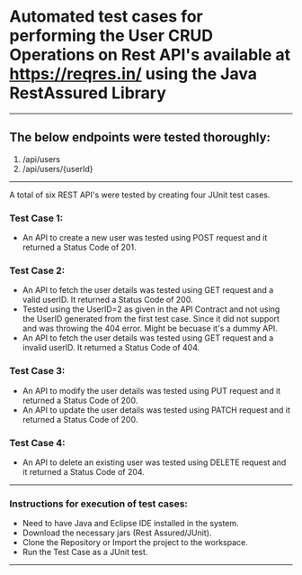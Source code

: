 # Automated test cases for performing the User CRUD Operations on Rest API's available at https://reqres.in/ using the Java RestAssured Library

---
## The below endpoints were tested thoroughly:
1) /api/users
2) /api/users/{userId}
---
A total of six REST API's were tested by creating four JUnit test cases.

### Test Case 1:
- An API to create a new user was tested using POST request and it returned a Status Code of 201.

### Test Case 2:
- An API to fetch the user details was tested using GET request and a valid userID. It returned a Status Code of 200.
- Tested using the UserID=2 as given in the API Contract and not using the UserID generated from the first test case. Since it did not support and was throwing the 404 error. Might be becuase it's a dummy API.
- An API to fetch the user details was tested using GET request and a invalid userID. It returned a Status Code of 404.

### Test Case 3:
- An API to modify the user details was tested using PUT request and it returned a Status Code of 200.
- An API to update the user details was tested using PATCH request and it returned a Status Code of 200.

### Test Case 4:
- An API to delete an existing user was tested using DELETE request and it returned a Status Code of 204.
---
### Instructions for execution of test cases:
- Need to have Java and Eclipse IDE installed in the system.
- Download the necessary jars (Rest Assured/JUnit).
- Clone the Repository or Import the project to the workspace.
- Run the Test Case as a JUnit test.
---
